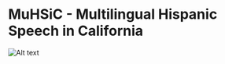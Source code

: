# MuHSiC - Multilingual Hispanic Speech in California
![Alt text]([https://github.com/julian-vargo/MuHSiC/blob/main/Images/Logo_MuHSiC_bicolor.png](https://github.com/julian-vargo/MuHSiC/blob/main/Images/Logo_MuHSiC_bicolor.jpg))

